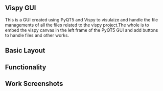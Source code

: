## Vispy GUI
This is a GUI created using PyQT5 and Vispy to visulaize and handle the file managements of all the files related to the vispy project.The whole is to embed the vispy canvas in the left frame of the PyQT5 GUI and add buttons to handle files and other works.
## Basic Layout



## Functionality 



## Work Screenshots 

